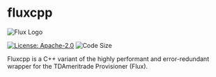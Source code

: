 # fluxcpp
![Flux Logo](https://i.imgur.com/MFQBlUd.png)

[![License: Apache-2.0](https://img.shields.io/github/license/adityaxdiwakar/fluxcpp?style=flat-square)](https://opensource.org/licenses/Apache-2.0)
![Code Size](https://img.shields.io/github/languages/code-size/adityaxdiwakar/flux?style=flat-square)

Fluxcpp is a C++ variant of the highly performant and error-redundant wrapper for the TDAmeritrade Provisioner (Flux).

